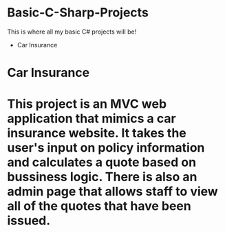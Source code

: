 # Basic-C-Sharp-Projects

This is where all my basic C# projects will be!

* Car Insurance


<h1> Car Insurance <h1/>

 This project is an MVC web application that mimics a car insurance website. It takes the user's input
on policy information and calculates a quote based on bussiness logic. There is also an admin page 
that allows staff to  view all of the quotes that have been issued.
